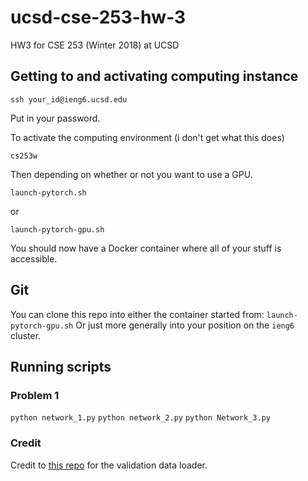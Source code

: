 # ucsd-cse-253-hw-3
HW3 for CSE 253 (Winter 2018) at UCSD

## Getting to and activating computing instance
`ssh your_id@ieng6.ucsd.edu`

Put in your password.

To activate the computing environment (i don't get what this does)

`cs253w`

Then depending on whether or not you want to use a GPU.

`launch-pytorch.sh`

or

`launch-pytorch-gpu.sh`

You should now have a Docker container where all of your stuff is accessible.


## Git
You can clone this repo into either the container started from:
`launch-pytorch-gpu.sh`
Or just more generally into your position on the `ieng6` cluster.


## Running scripts
### Problem 1
`python network_1.py`
`python network_2.py`
`python Network_3.py`

### Credit

Credit to [this repo](https://gist.github.com/kevinzakka/d33bf8d6c7f06a9d8c76d97a7879f5cb)
for the validation data loader.
